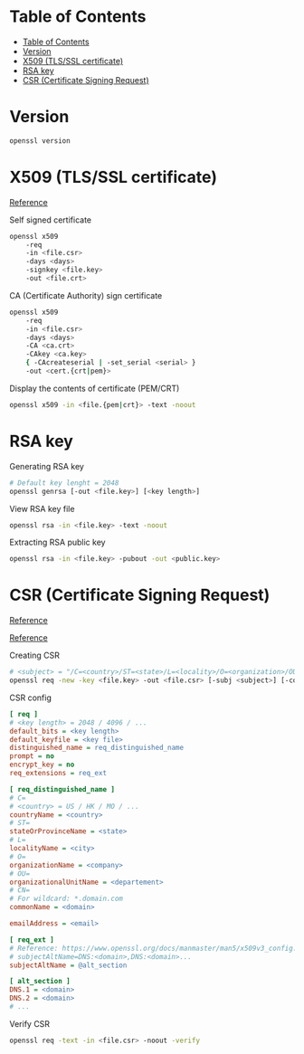 # Table of Contents
- [Table of Contents](#table-of-contents)
- [Version](#version)
- [X509 (TLS/SSL certificate)](#x509-tlsssl-certificate)
- [RSA key](#rsa-key)
- [CSR (Certificate Signing Request)](#csr-certificate-signing-request)

# Version
```sh
openssl version
```

# X509 (TLS/SSL certificate)

[Reference](https://www.openssl.org/docs/man1.1.1/man1/x509.html)

Self signed certificate

```sh
openssl x509 
    -req 
    -in <file.csr> 
    -days <days>
    -signkey <file.key> 
    -out <file.crt> 
```

CA (Certificate Authority) sign certificate

```sh
openssl x509 
    -req 
    -in <file.csr> 
    -days <days> 
    -CA <ca.crt> 
    -CAkey <ca.key> 
    { -CAcreateserial | -set_serial <serial> } 
    -out <cert.{crt|pem}>
```

Display the contents of certificate (PEM/CRT)

```sh
openssl x509 -in <file.{pem|crt}> -text -noout
```

# RSA key

Generating RSA key

```sh
# Default key lenght = 2048
openssl genrsa [-out <file.key>] [<key length>]
```

View RSA key file

```sh
openssl rsa -in <file.key> -text -noout
```

Extracting RSA public key

```sh
openssl rsa -in <file.key> -pubout -out <public.key>
```

# CSR (Certificate Signing Request)

[Reference](https://www.digicert.com/ssl-support/openssl-quick-reference-guide.htm)

[Reference](https://www.openssl.org/docs/manmaster/man1/req.html)

Creating CSR

```sh
# <subject> = "/C=<country>/ST=<state>/L=<locality>/O=<organization>/OU=<organizational unit>/CN=<common name>/emailAddress=<email>"
openssl req -new -key <file.key> -out <file.csr> [-subj <subject>] [-config <config.ini>]
```

CSR config

```ini
[ req ]
# <key length> = 2048 / 4096 / ...
default_bits = <key length>
default_keyfile = <key file>
distinguished_name = req_distinguished_name
prompt = no
encrypt_key = no
req_extensions = req_ext

[ req_distinguished_name ]
# C=
# <country> = US / HK / MO / ...
countryName = <country>
# ST=
stateOrProvinceName = <state>
# L=
localityName = <city>
# O=
organizationName = <company>
# OU=
organizationalUnitName = <departement>
# CN=
# For wildcard: *.domain.com
commonName = <domain>

emailAddress = <email>

[ req_ext ]
# Reference: https://www.openssl.org/docs/manmaster/man5/x509v3_config.html#Subject-Alternative-Name
# subjectAltName=DNS:<domain>,DNS:<domain>...
subjectAltName = @alt_section

[ alt_section ]
DNS.1 = <domain>
DNS.2 = <domain>
# ...
```

Verify CSR

```sh
openssl req -text -in <file.csr> -noout -verify
```
